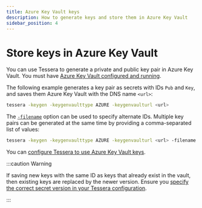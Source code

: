```yaml
---
title: Azure Key Vault keys
description: How to generate keys and store them in Azure Key Vault
sidebar_position: 4
---
```


# Store keys in Azure Key Vault

You can use Tessera to generate a private and public key pair in Azure Key Vault. You must have [Azure Key Vault configured and running](../Configure/KeyVault/Azure-Key-Vault.md).

The following example generates a key pair as secrets with IDs `Pub` and `Key`, and saves them Azure Key Vault with the DNS name `<url>`:

```bash
tessera -keygen -keygenvaulttype AZURE -keygenvaulturl <url>
```

The [`-filename`](../../Reference/CLI/CLI-Subcommands.md#keyout-filename) option can be used to specify alternate IDs. Multiple key pairs can be generated at the same time by providing a comma-separated list of values:

```bash
tessera -keygen -keygenvaulttype AZURE -keygenvaulturl <url> -filename id1,id2
```

You can [configure Tessera to use Azure Key Vault keys](../Configure/Keys/Azure-Key-Vault-Pairs.md).

:::caution Warning

If saving new keys with the same ID as keys that already exist in the vault, then existing keys are replaced by the newer version. Ensure you [specify the correct secret version in your Tessera configuration](../Configure/Keys/Azure-Key-Vault-Pairs.md).

:::
